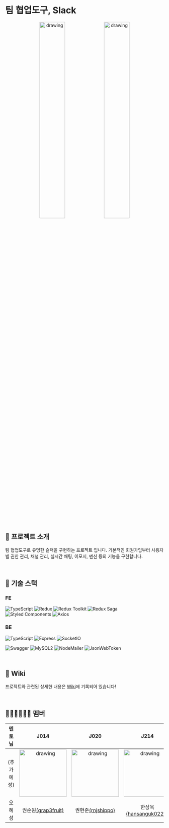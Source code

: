 # 팀 협업도구, Slack 

<div align="center">

<img src="https://assets.brandfolder.com/q7e86i-6b7f3s-5d18mu/v/12397564/original/Windows-Slack-client-for-media-kit.en-GB%202x.png" alt="drawing" height="40%" width="40%"/> <img src="https://assets.brandfolder.com/pl546j-7le8zk-btwjnu/original/Slack_RGB.png" alt="drawing" height="40%" width="40%"/>

</div>

<br/>

## 🔎 프로젝트 소개

팀 협업도구로 유명한 슬랙을 구현하는 프로젝트 입니다.
기본적인 회원가입부터 사용자별 권한 관리, 채널 관리, 실시간 채팅, 이모지, 멘션 등의 기능을 구현합니다.

<br/>

## 🧱 기술 스택
### FE
![TypeScript](https://img.shields.io/badge/TypeScript-4.0.5-9cf?logo=typescript)
![Redux](https://img.shields.io/badge/React-17.0.1-blue?logo=react)
![Redux Toolkit](https://img.shields.io/badge/Redux%20Toolkit-1.4.0-orange?logo=redux)
![Redux Saga](https://img.shields.io/badge/Redux%20Saga-1.1.3-red?logo=redux)
![Styled Components](https://img.shields.io/badge/Styled%20Components-5.2.1-blueviolet?logo=styled-components)
![Axios](https://img.shields.io/badge/Axios-0.21.0-yellow?logo=axios)

### BE
![TypeScript](https://img.shields.io/badge/TypeScript-4.0.5-9cf?logo=typescript)
![Express](https://img.shields.io/badge/Express-4.17.1-blue?logo=express)
![SocketIO](https://img.shields.io/badge/Socket.IO-3.0.2-lightgrey?logo=socket.io)
  
![Swagger](https://img.shields.io/badge/Swagger%20UI%20Express-4.1.5-green?logo=swagger)
![MySQL2](https://img.shields.io/badge/MySQL2-2.2.5-yellow?logo=mysql)
![NodeMailer](https://img.shields.io/badge/Nodemailer-6.4.16-yellowgreen)
![JsonWebToken](https://img.shields.io/badge/JsonWebToken-8.5.1-red?logo=JSON-Web-Tokens)

<br/>

## 📔 Wiki
프로젝트와 관련된 상세한 내용은 [Wiki](https://github.com/boostcamp-2020/Project06-A-Slack/wiki)에 기록되어 있습니다!

<br/>

## 💁🏻‍♀️💁🏻‍♂️ 멤버 

| 멘토님   | J014                                             | J020                                            | J214                                                   |
|:-------:| :-----------------------------------------------:| :---------------------------------------------: | :----------------------------------------------------: |
|(추가예정)| <img src="https://user-images.githubusercontent.com/13213473/101148143-a18c0300-3660-11eb-842b-82c58612a12f.png" alt="drawing" height="150" width="150"/>|<img src="https://user-images.githubusercontent.com/13213473/101148240-bc5e7780-3660-11eb-8571-23441193b748.png" alt="drawing" height="150" width="150"/>|<img src="https://user-images.githubusercontent.com/13213473/101148193-b10b4c00-3660-11eb-8e4e-7213c2c5bab8.png" alt="drawing" height="150" width="150"/>|
| 오혜성| 권순원[(grap3fruit)](https://github.com/grap3fruit)| 권현준[(rnjshippo)](https://github.com/rnjshippo)| 한상욱[(hansanguk0222)](https://github.com/hansanguk0222)|
